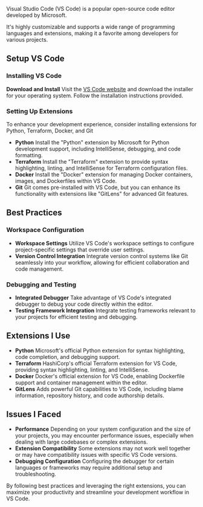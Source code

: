 Visual Studio Code (VS Code) is a popular open-source code editor developed by Microsoft.

It's highly customizable and supports a wide range of programming languages and extensions, making it a favorite among developers for various projects.

## Setup VS Code

### Installing VS Code

 **Download and Install** Visit the [VS Code website](https://code.visualstudio.com/) and download the installer for your operating system. Follow the installation instructions provided.

### Setting Up Extensions

To enhance your development experience, consider installing extensions for Python, Terraform, Docker, and Git

- **Python** Install the "Python" extension by Microsoft for Python development support, including IntelliSense, debugging, and code formatting.
- **Terraform** Install the "Terraform" extension to provide syntax highlighting, linting, and IntelliSense for Terraform configuration files.
- **Docker** Install the "Docker" extension for managing Docker containers, images, and Dockerfiles within VS Code.
- **Git** Git comes pre-installed with VS Code, but you can enhance its functionality with extensions like "GitLens" for advanced Git features.

## Best Practices

### Workspace Configuration

- **Workspace Settings** Utilize VS Code's workspace settings to configure project-specific settings that override user settings.
- **Version Control Integration** Integrate version control systems like Git seamlessly into your workflow, allowing for efficient collaboration and code management.

### Debugging and Testing

- **Integrated Debugger** Take advantage of VS Code's integrated debugger to debug your code directly within the editor.
- **Testing Framework Integration** Integrate testing frameworks relevant to your projects for efficient testing and debugging.

## Extensions I Use

- **Python** Microsoft's official Python extension for syntax highlighting, code completion, and debugging support.
- **Terraform** HashiCorp's official Terraform extension for VS Code, providing syntax highlighting, linting, and IntelliSense.
- **Docker** Docker's official extension for VS Code, enabling Dockerfile support and container management within the editor.
- **GitLens** Adds powerful Git capabilities to VS Code, including blame information, repository history, and code authorship details.

## Issues I Faced

- **Performance** Depending on your system configuration and the size of your projects, you may encounter performance issues, especially when dealing with large codebases or complex extensions.
- **Extension Compatibility** Some extensions may not work well together or may have compatibility issues with specific VS Code versions.
- **Debugging Configuration** Configuring the debugger for certain languages or frameworks may require additional setup and troubleshooting.

By following best practices and leveraging the right extensions, you can maximize your productivity and streamline your development workflow in VS Code.